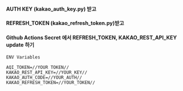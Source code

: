 #### AUTH KEY (kakao_auth_key.py) 받고 
#### REFRESH_TOKEN (kakao_refresh_token.py)받고
#### Github Actions Secret 에서 REFRESH_TOKEN, KAKAO_REST_API_KEY update 하기

```
ENV Variables

AQI_TOKEN=//YOUR TOKEN//
KAKAO_REST_API_KEY=//YOUR_KEY//
KAKAO_AUTH_CODE=//YOUR_AUTH//
KAKAO_REFRESH_TOKEN=//YOUR_TOKEN//
```
